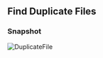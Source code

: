 ## Find Duplicate Files

### Snapshot

![DuplicateFile](https://raw.githubusercontent.com/wiki/jiangxincode/ApkToolBoxGUI/BatchRename.png)